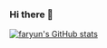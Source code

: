 ### Hi there 👋
[![faryun's GitHub stats](https://github-readme-stats.vercel.app/api?username=faryun)](https://github.com/anuraghazra/github-readme-stats)
<!--
**faryun/faryun** is a ✨ _special_ ✨ repository because its `README.md` (this file) appears on your GitHub profile.

Here are some ideas to get you started:

- 🔭 I’m currently working on ...
- 🌱 I’m currently learning ...
- 👯 I’m looking to collaborate on ...
- 🤔 I’m looking for help with ...
- 💬 Ask me about ...
- 📫 How to reach me: ...
- 😄 Pronouns: ...
- ⚡ Fun fact: ...
-->
